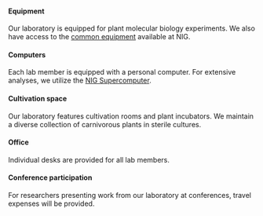 #### Equipment
Our laboratory is equipped for plant molecular biology experiments. We also have access to the [common equipment](https://www.nig.ac.jp/nig/ja/research-infrastructure-collaboration/common-equipment) available at NIG.

#### Computers
Each lab member is equipped with a personal computer. For extensive analyses, we utilize the [NIG Supercomputer](https://sc.ddbj.nig.ac.jp/en/).

#### Cultivation space
Our laboratory features cultivation rooms and plant incubators. We maintain a diverse collection of carnivorous plants in sterile cultures.

#### Office
Individual desks are provided for all lab members.

#### Conference participation

For researchers presenting work from our laboratory at conferences, travel expenses will be provided.
